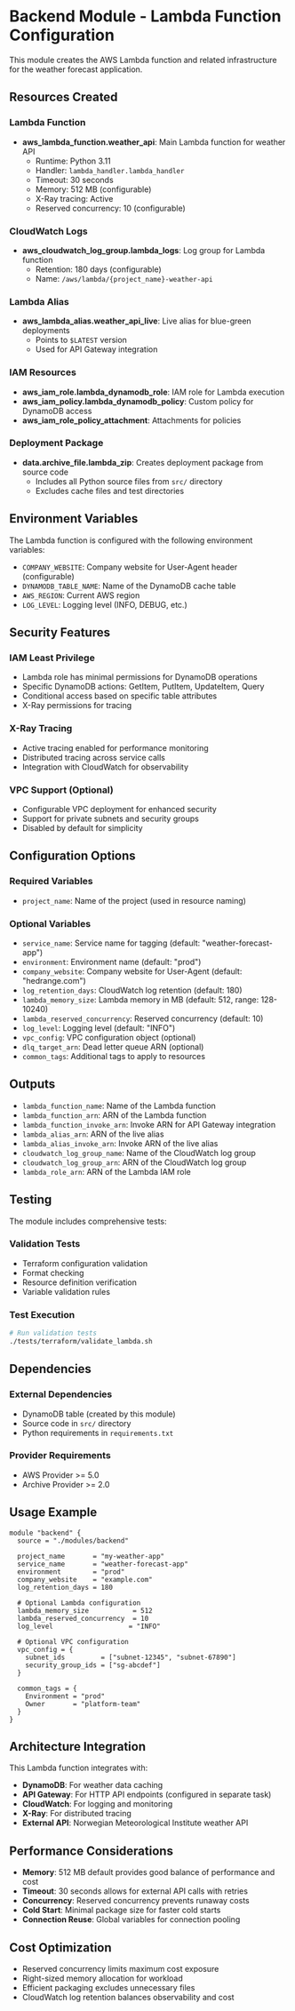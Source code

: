 # Backend Module - Lambda Function Configuration

This module creates the AWS Lambda function and related infrastructure for the weather forecast application.

## Resources Created

### Lambda Function
- **aws_lambda_function.weather_api**: Main Lambda function for weather API
  - Runtime: Python 3.11
  - Handler: `lambda_handler.lambda_handler`
  - Timeout: 30 seconds
  - Memory: 512 MB (configurable)
  - X-Ray tracing: Active
  - Reserved concurrency: 10 (configurable)

### CloudWatch Logs
- **aws_cloudwatch_log_group.lambda_logs**: Log group for Lambda function
  - Retention: 180 days (configurable)
  - Name: `/aws/lambda/{project_name}-weather-api`

### Lambda Alias
- **aws_lambda_alias.weather_api_live**: Live alias for blue-green deployments
  - Points to `$LATEST` version
  - Used for API Gateway integration

### IAM Resources
- **aws_iam_role.lambda_dynamodb_role**: IAM role for Lambda execution
- **aws_iam_policy.lambda_dynamodb_policy**: Custom policy for DynamoDB access
- **aws_iam_role_policy_attachment**: Attachments for policies

### Deployment Package
- **data.archive_file.lambda_zip**: Creates deployment package from source code
  - Includes all Python source files from `src/` directory
  - Excludes cache files and test directories

## Environment Variables

The Lambda function is configured with the following environment variables:

- `COMPANY_WEBSITE`: Company website for User-Agent header (configurable)
- `DYNAMODB_TABLE_NAME`: Name of the DynamoDB cache table
- `AWS_REGION`: Current AWS region
- `LOG_LEVEL`: Logging level (INFO, DEBUG, etc.)

## Security Features

### IAM Least Privilege
- Lambda role has minimal permissions for DynamoDB operations
- Specific DynamoDB actions: GetItem, PutItem, UpdateItem, Query
- Conditional access based on specific table attributes
- X-Ray permissions for tracing

### X-Ray Tracing
- Active tracing enabled for performance monitoring
- Distributed tracing across service calls
- Integration with CloudWatch for observability

### VPC Support (Optional)
- Configurable VPC deployment for enhanced security
- Support for private subnets and security groups
- Disabled by default for simplicity

## Configuration Options

### Required Variables
- `project_name`: Name of the project (used in resource naming)

### Optional Variables
- `service_name`: Service name for tagging (default: "weather-forecast-app")
- `environment`: Environment name (default: "prod")
- `company_website`: Company website for User-Agent (default: "hedrange.com")
- `log_retention_days`: CloudWatch log retention (default: 180)
- `lambda_memory_size`: Lambda memory in MB (default: 512, range: 128-10240)
- `lambda_reserved_concurrency`: Reserved concurrency (default: 10)
- `log_level`: Logging level (default: "INFO")
- `vpc_config`: VPC configuration object (optional)
- `dlq_target_arn`: Dead letter queue ARN (optional)
- `common_tags`: Additional tags to apply to resources

## Outputs

- `lambda_function_name`: Name of the Lambda function
- `lambda_function_arn`: ARN of the Lambda function
- `lambda_function_invoke_arn`: Invoke ARN for API Gateway integration
- `lambda_alias_arn`: ARN of the live alias
- `lambda_alias_invoke_arn`: Invoke ARN of the live alias
- `cloudwatch_log_group_name`: Name of the CloudWatch log group
- `cloudwatch_log_group_arn`: ARN of the CloudWatch log group
- `lambda_role_arn`: ARN of the Lambda IAM role

## Testing

The module includes comprehensive tests:

### Validation Tests
- Terraform configuration validation
- Format checking
- Resource definition verification
- Variable validation rules

### Test Execution
```bash
# Run validation tests
./tests/terraform/validate_lambda.sh
```

## Dependencies

### External Dependencies
- DynamoDB table (created by this module)
- Source code in `src/` directory
- Python requirements in `requirements.txt`

### Provider Requirements
- AWS Provider >= 5.0
- Archive Provider >= 2.0

## Usage Example

```hcl
module "backend" {
  source = "./modules/backend"

  project_name       = "my-weather-app"
  service_name       = "weather-forecast-app"
  environment        = "prod"
  company_website    = "example.com"
  log_retention_days = 180

  # Optional Lambda configuration
  lambda_memory_size           = 512
  lambda_reserved_concurrency  = 10
  log_level                   = "INFO"

  # Optional VPC configuration
  vpc_config = {
    subnet_ids         = ["subnet-12345", "subnet-67890"]
    security_group_ids = ["sg-abcdef"]
  }

  common_tags = {
    Environment = "prod"
    Owner       = "platform-team"
  }
}
```

## Architecture Integration

This Lambda function integrates with:
- **DynamoDB**: For weather data caching
- **API Gateway**: For HTTP API endpoints (configured in separate task)
- **CloudWatch**: For logging and monitoring
- **X-Ray**: For distributed tracing
- **External API**: Norwegian Meteorological Institute weather API

## Performance Considerations

- **Memory**: 512 MB default provides good balance of performance and cost
- **Timeout**: 30 seconds allows for external API calls with retries
- **Concurrency**: Reserved concurrency prevents runaway costs
- **Cold Start**: Minimal package size for faster cold starts
- **Connection Reuse**: Global variables for connection pooling

## Cost Optimization

- Reserved concurrency limits maximum cost exposure
- Right-sized memory allocation for workload
- Efficient packaging excludes unnecessary files
- CloudWatch log retention balances observability and cost